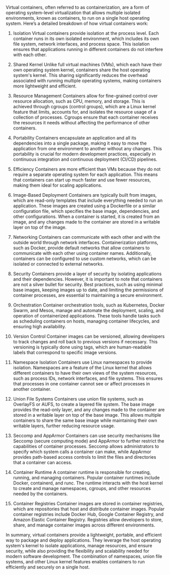 Virtual containers, often referred to as containerization, are a form of operating system-level virtualization that allows multiple isolated environments, known as containers, to run on a single host operating system. Here’s a detailed breakdown of how virtual containers work:

1. Isolation
Virtual containers provide isolation at the process level. Each container runs in its own isolated environment, which includes its own file system, network interfaces, and process space. This isolation ensures that applications running in different containers do not interfere with each other.

2. Shared Kernel
Unlike full virtual machines (VMs), which each have their own operating system kernel, containers share the host operating system's kernel. This sharing significantly reduces the overhead associated with running multiple operating systems, making containers more lightweight and efficient.

3. Resource Management
Containers allow for fine-grained control over resource allocation, such as CPU, memory, and storage. This is achieved through cgroups (control groups), which are a Linux kernel feature that limits, accounts for, and isolates the resource usage of a collection of processes. Cgroups ensure that each container receives the resources it needs without affecting the performance of other containers.

4. Portability
Containers encapsulate an application and all its dependencies into a single package, making it easy to move the application from one environment to another without any changes. This portability is crucial for modern development practices, especially in continuous integration and continuous deployment (CI/CD) pipelines.

5. Efficiency
Containers are more efficient than VMs because they do not require a separate operating system for each application. This means that containers can start up much faster and use fewer resources, making them ideal for scaling applications.

6. Image-Based Deployment
Containers are typically built from images, which are read-only templates that include everything needed to run an application. These images are created using a Dockerfile or a similar configuration file, which specifies the base image, dependencies, and other configurations. When a container is started, it is created from an image, and any changes made to the container are stored in a writable layer on top of the image.

7. Networking
Containers can communicate with each other and with the outside world through network interfaces. Containerization platforms, such as Docker, provide default networks that allow containers to communicate with each other using container names. Additionally, containers can be configured to use custom networks, which can be isolated or connected to external networks.

8. Security
Containers provide a layer of security by isolating applications and their dependencies. However, it is important to note that containers are not a silver bullet for security. Best practices, such as using minimal base images, keeping images up to date, and limiting the permissions of container processes, are essential to maintaining a secure environment.

9. Orchestration
Container orchestration tools, such as Kubernetes, Docker Swarm, and Mesos, manage and automate the deployment, scaling, and operation of containerized applications. These tools handle tasks such as scheduling containers on hosts, managing container lifecycles, and ensuring high availability.

10. Version Control
Container images can be versioned, allowing developers to track changes and roll back to previous versions if necessary. This versioning is typically done using tags, which are human-readable labels that correspond to specific image versions.

11. Namespace Isolation
Containers use Linux namespaces to provide isolation. Namespaces are a feature of the Linux kernel that allows different containers to have their own views of the system resources, such as process IDs, network interfaces, and file systems. This ensures that processes in one container cannot see or affect processes in another container.

12. Union File Systems
Containers use union file systems, such as OverlayFS or AUFS, to create a layered file system. The base image provides the read-only layer, and any changes made to the container are stored in a writable layer on top of the base image. This allows multiple containers to share the same base image while maintaining their own writable layers, further reducing resource usage.

13. Seccomp and AppArmor
Containers can use security mechanisms like Seccomp (secure computing mode) and AppArmor to further restrict the capabilities of container processes. Seccomp allows administrators to specify which system calls a container can make, while AppArmor provides path-based access controls to limit the files and directories that a container can access.

14. Container Runtime
A container runtime is responsible for creating, running, and managing containers. Popular container runtimes include Docker, containerd, and runc. The runtime interacts with the host kernel to create and manage namespaces, cgroups, and other resources needed by the containers.

15. Container Registries
Container images are stored in container registries, which are repositories that host and distribute container images. Popular container registries include Docker Hub, Google Container Registry, and Amazon Elastic Container Registry. Registries allow developers to store, share, and manage container images across different environments.

In summary, virtual containers provide a lightweight, portable, and efficient way to package and deploy applications. They leverage the host operating system's kernel to isolate applications, manage resources, and ensure security, while also providing the flexibility and scalability needed for modern software development. The combination of namespaces, union file systems, and other Linux kernel features enables containers to run efficiently and securely on a single host.


